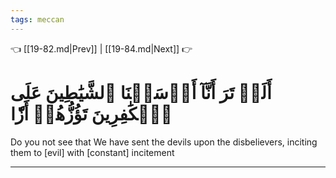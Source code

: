```yaml
---
tags: meccan
---
```


👈 [[19-82.md|Prev]] | [[19-84.md|Next]] 👉

# أَلَمۡ تَرَ أَنَّآ أَرۡسَلۡنَا ٱلشَّيَٰطِينَ عَلَى ٱلۡكَٰفِرِينَ تَؤُزُّهُمۡ أَزّٗا

Do you not see that We have sent the devils upon the disbelievers, inciting them to [evil] with [constant] incitement

---

